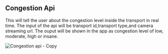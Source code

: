 ## **Congestion Api** ##

This will tell the user about the congestion level inside the transport in real time.
The input of the api will be transport id,transport type,and camera streaming url.
The ouput will be shown in the app as congestion level of low, moderate, high or insane.

![Congestion api - Copy](https://user-images.githubusercontent.com/53862744/89169924-8f0f9900-d59c-11ea-95fa-9c63f2f007f5.png)
